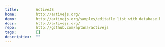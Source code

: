 ```yaml
---
title:        ActiveJS
home:         http://activejs.org/
demo:         http://activejs.org/samples/editable_list_with_database.html
docs:         http://activejs.org/
repo:         http://github.com/aptana/activejs
tags:         []
description:  ""
---
```


